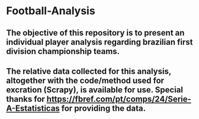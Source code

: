 ﻿# Football-Analysis
 
 ## The objective of this repository is to present an individual player analysis regarding brazilian first division championship teams.
 
 ## The relative data collected for this analysis, altogether with the code/method used for excration (Scrapy), is available for use. Special thanks for https://fbref.com/pt/comps/24/Serie-A-Estatisticas for providing the data.
